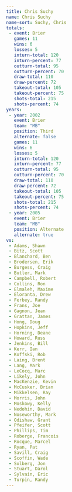 ```yaml
---
title: Chris Suchy
name: Chris Suchy
name-sort: Suchy, Chris
totals:
 - event: Brier
   games: 11
   wins: 6
   losses: 5
   inturn-total: 120
   inturn-percent: 77
   outturn-total: 95
   outturn-percent: 70
   draw-total: 110
   draw-percent: 72
   takeout-total: 105
   takeout-percent: 75
   shots-total: 215
   shots-percent: 74
years:
 - year: 2002
   event: Brier
   team: "MB"
   position: Third
   alternate: false
   games: 11
   wins: 6
   losses: 5
   inturn-total: 120
   inturn-percent: 77
   outturn-total: 95
   outturn-percent: 70
   draw-total: 110
   draw-percent: 72
   takeout-total: 105
   takeout-percent: 75
   shots-total: 215
   shots-percent: 74
 - year: 2005
   event: Brier
   team: "MB"
   position: Alternate
   alternate: true
vs:
 - Adams, Shawn
 - Bitz, Scott
 - Blanchard, Ben
 - Brodersen, Erik
 - Burgess, Craig
 - Butler, Mark
 - Campbell, Robert
 - Collins, Ron
 - Elmaleh, Maxime
 - Eloranta, Drew
 - Ferbey, Randy
 - Frans, Joe
 - Gagnon, Jean
 - Grattan, James
 - Hong, Doug
 - Hopkins, Jeff
 - Horning, Deane
 - Howard, Russ
 - Jenkins, Bill
 - Kerr, Ian
 - Koffski, Rob
 - Laing, Brent
 - Lang, Mark
 - LeCocq, Marc
 - Likely, John
 - MacKenzie, Kevin
 - McCusker, Brian
 - Mikkelsen, Ray
 - Morris, John
 - Moskowy, Kelly
 - Nedohin, David
 - Noseworthy, Mark
 - Odishaw, Grant
 - Pfeifer, Scott
 - Phillips, Tim
 - Roberge, Francois
 - Rocque, Marcel
 - Ryan, Pat
 - Savill, Craig
 - Scoffin, Wade
 - Solberg, Jon
 - Stuart, Darol
 - Sylvain, Eric
 - Turpin, Randy
---
```

